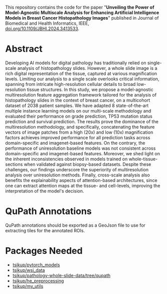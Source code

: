 This repository contains the code for the paper "**Unveiling the Power of Model-Agnostic Multiscale Analysis for Enhancing Artificial Intelligence Models in Breast Cancer Histopathology Images**" published in Journal of Biomedical and Health Informatics, IEEE, [doi.org/10.1109/JBHI.2024.3413533](doi.org/10.1109/JBHI.2024.3413533).

# Abstract
Developing AI models for digital pathology has traditionally relied on single-scale analysis of histopathology slides. However, a whole slide image is a rich digital representation of the tissue, captured at various magnification levels. Limiting our analysis to a single scale overlooks critical information, spanning from intricate high-resolution cellular details to broad low-resolution tissue structures. In this study, we propose a model-agnostic multiresolution feature aggregation framework tailored for the analysis of histopathology slides in the context of breast cancer, on a multicohort dataset of 2038 patient samples. We have adapted 8 state-of-the-art multiple instance learning models on our multi-scale methodology and evaluated their performance on grade prediction, TP53 mutation status prediction and survival prediction. The results prove the dominance of the multiresolution methodology, and specifically, concatenating the feature vectors of image patches from a high (20x) and low (10x) magnification factors achieves improved performance for all prediction tasks across domain-specific and imagenet-based features. On the contrary, the performance of uniresolution baseline models was not consistent across domain-specific and imagenet-based features. Moreover, we shed light on the inherent inconsistencies observed in models trained on whole-tissue-sections when validated against biopsy-based datasets. Despite these challenges, our findings underscore the superiority of multiresolution analysis over uniresolution methods. Finally, cross-scale analysis also benefits the explainability aspects of attention-based architectures, since one can extract attention maps at the tissue- and cell-levels, improving the interpretation of the model's decision.

# QuPath Annotations
QuPath annotations should be exported as a GeoJson file to use for extracting tiles for the annotated ROIs.

# Packages Needed
- [tsikup/pytorch_models](https://github.com/tsikup/pytorch_models)
- [tsikup/wsi_data](https://github.com/tsikup/wsi_data)
- [tsikup/pathology-whole-slide-data/tree/qupath](https://github.com/tsikup/pathology-whole-slide-data/tree/qupath)
- [tsikup/he_preprocessing](https://github.com/tsikup/he_preprocessing)
- [tsikup/my_utils](https://github.com/tsikup/my_utils)
